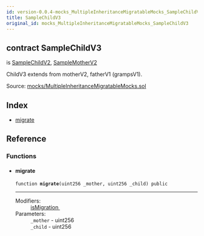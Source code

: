 ```yaml
---
id: version-0.0.4-mocks_MultipleInheritanceMigratableMocks_SampleChildV3
title: SampleChildV3
original_id: mocks_MultipleInheritanceMigratableMocks_SampleChildV3
---
```


<div class="contract-doc"><div class="contract"><h2 class="contract-header"><span class="contract-kind">contract</span> SampleChildV3</h2><p class="base-contracts"><span>is</span> <a href="mocks_MultipleInheritanceMigratableMocks_SampleChildV2.html">SampleChildV2</a><span>, </span><a href="mocks_MultipleInheritanceMigratableMocks_SampleMotherV2.html">SampleMotherV2</a></p><p class="description">ChildV3 extends from motherV2, fatherV1 (grampsV1).</p><div class="source">Source: <a href="git+https://github.com/zeppelinos/zos-lib/blob/v0.1.12/contracts/mocks/MultipleInheritanceMigratableMocks.sol" target="_blank">mocks/MultipleInheritanceMigratableMocks.sol</a></div></div><div class="index"><h2>Index</h2><ul><li><a href="mocks_MultipleInheritanceMigratableMocks_SampleChildV3.html#migrate">migrate</a></li></ul></div><div class="reference"><h2>Reference</h2><div class="functions"><h3>Functions</h3><ul><li><div class="item function"><span id="migrate" class="anchor-marker"></span><h4 class="name">migrate</h4><div class="body"><code class="signature">function <strong>migrate</strong><span>(uint256 _mother, uint256 _child) </span><span>public </span></code><hr/><dl><dt><span class="label-modifiers">Modifiers:</span></dt><dd><a href="migrations_Migratable.html#isMigration">isMigration </a></dd><dt><span class="label-parameters">Parameters:</span></dt><dd><div><code>_mother</code> - uint256</div><div><code>_child</code> - uint256</div></dd></dl></div></div></li></ul></div></div></div>
